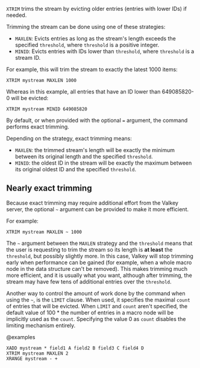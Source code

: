 `XTRIM` trims the stream by evicting older entries (entries with lower IDs) if needed.

Trimming the stream can be done using one of these strategies:

* `MAXLEN`: Evicts entries as long as the stream's length exceeds the specified `threshold`, where `threshold` is a positive integer.
* `MINID`: Evicts entries with IDs lower than `threshold`, where `threshold` is a stream ID.

For example, this will trim the stream to exactly the latest 1000 items:

```
XTRIM mystream MAXLEN 1000
```

Whereas in this example, all entries that have an ID lower than 649085820-0 will be evicted:

```
XTRIM mystream MINID 649085820
```

By default, or when provided with the optional `=` argument, the command performs exact trimming.

Depending on the strategy, exact trimming means:

* `MAXLEN`: the trimmed stream's length will be exactly the minimum between its original length and the specified `threshold`.
* `MINID`: the oldest ID in the stream will be exactly the maximum between its original oldest ID and the specified `threshold`.

Nearly exact trimming
---

Because exact trimming may require additional effort from the Valkey server, the optional `~` argument can be provided to make it more efficient.

For example:

```
XTRIM mystream MAXLEN ~ 1000
```

The `~` argument between the `MAXLEN` strategy and the `threshold` means that the user is requesting to trim the stream so its length is **at least** the `threshold`, but possibly slightly more.
In this case, Valkey will stop trimming early when performance can be gained (for example, when a whole macro node in the data structure can't be removed).
This makes trimming much more efficient, and it is usually what you want, although after trimming, the stream may have few tens of additional entries over the `threshold`.

Another way to control the amount of work done by the command when using the `~`, is the `LIMIT` clause. 
When used, it specifies the maximal `count` of entries that will be evicted.
When `LIMIT` and `count` aren't specified, the default value of 100 * the number of entries in a macro node will be implicitly used as the `count`.
Specifying the value 0 as `count` disables the limiting mechanism entirely.

@examples

```cli
XADD mystream * field1 A field2 B field3 C field4 D
XTRIM mystream MAXLEN 2
XRANGE mystream - +
```
